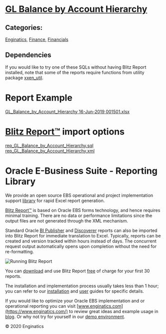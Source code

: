 # [GL Balance by Account Hierarchy](https://www.enginatics.com/reports/gl-balance-by-account-hierarchy/)
## Categories: 
[Enginatics](https://www.enginatics.com/library/?pg=1&category[]=Enginatics), [Finance](https://www.enginatics.com/library/?pg=1&category[]=Finance), [Financials](https://www.enginatics.com/library/?pg=1&category[]=Financials)
## Dependencies
If you would like to try one of these SQLs without having Blitz Report installed, note that some of the reports require functions from utility package [xxen_util](https://www.enginatics.com/xxen_util/true).
# Report Example
[GL_Balance_by_Account_Hierarchy 16-Jun-2019 001501.xlsx](https://www.enginatics.com/example/gl-balance-by-account-hierarchy/)
# [Blitz Report™](https://www.enginatics.com/blitz-report/) import options
[rep_GL_Balance_by_Account_Hierarchy.sql](https://www.enginatics.com/export/gl-balance-by-account-hierarchy/)\
[rep_GL_Balance_by_Account_Hierarchy.xml](https://www.enginatics.com/xml/gl-balance-by-account-hierarchy/)
# Oracle E-Business Suite - Reporting Library 
    
We provide an open source EBS operational and project implementation support [library](https://www.enginatics.com/library/) for rapid Excel report generation. 

[Blitz Report™](https://www.enginatics.com/blitz-report/) is based on Oracle EBS forms technology, and hence requires minimal training. There are no data or performance limitations since the output files are not generated through the XML mechanism. 

Standard Oracle [BI Publisher](https://www.enginatics.com/user-guide/#BI_Publisher) and [Discoverer](https://www.enginatics.com/blog/importing-discoverer-worksheets-into-blitz-report/) reports can also be imported into Blitz Report for immediate translation to Excel. Typically, reports can be created and version tracked within hours instead of days. The concurrent request output automatically opens upon completion without the need for re-formatting.

![Running Blitz Report](https://www.enginatics.com/wp-content/uploads/2018/01/Running-blitz-report.png) 

You can [download](https://www.enginatics.com/download/) and use Blitz Report [free](https://www.enginatics.com/pricing/) of charge for your first 30 reports.

The installation and implementation process usually takes less than 1 hour; you can refer to our [installation](https://www.enginatics.com/installation-guide/) and [user](https://www.enginatics.com/user-guide/) guides for specific details.

If you would like to optimize your Oracle EBS implementation and or operational reporting you can visit [www.enginatics.com](https://www.enginatics.com/) to review great ideas and example usage in [blog](https://www.enginatics.com/blog/). Or why not try for yourself in our [demo environment](http://demo.enginatics.com/).

© 2020 Enginatics